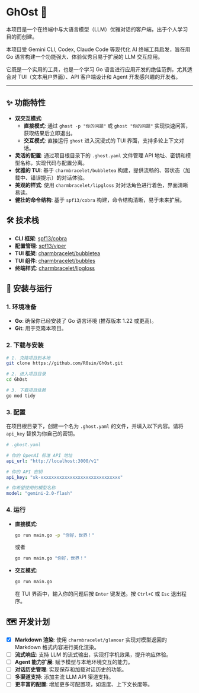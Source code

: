 # GhOst 👻

本项目是一个在终端中与大语言模型（LLM）优雅对话的客户端，出于个人学习目的而创建。

本项目受 Gemini CLI, Codex, Claude Code 等现代化 AI 终端工具启发，旨在用 Go 语言构建一个功能强大、体验优秀且易于扩展的 LLM 交互应用。

它既是一个实用的工具，也是一个学习 Go 语言进行应用开发的绝佳范例，尤其适合对 TUI（文本用户界面）、API 客户端设计和 Agent 开发感兴趣的开发者。

---

## ✨ 功能特性

- **双交互模式**:
  - **直接模式**: 通过 `ghost -p "你的问题"` 或 `ghost "你的问题"` 实现快速问答，获取结果后立即退出。
  - **交互模式**: 直接运行 `ghost` 进入沉浸式的 TUI 界面，支持多轮上下文对话。
- **灵活的配置**: 通过项目根目录下的 `.ghost.yaml` 文件管理 API 地址、密钥和模型名称，实现代码与配置分离。
- **优雅的 TUI**: 基于 `charmbracelet/bubbletea` 构建，提供流畅的、带状态（加载中、错误提示）的对话体验。
- **美观的样式**: 使用 `charmbracelet/lipgloss` 对对话角色进行着色，界面清晰易读。
- **健壮的命令结构**: 基于 `spf13/cobra` 构建，命令结构清晰，易于未来扩展。

## 🛠️ 技术栈

- **CLI 框架**: [spf13/cobra](https://github.com/spf13/cobra)
- **配置管理**: [spf13/viper](https://github.com/spf13/viper)
- **TUI 框架**: [charmbracelet/bubbletea](https://github.com/charmbracelet/bubbletea)
- **TUI 组件**: [charmbracelet/bubbles](https://github.com/charmbracelet/bubbles)
- **终端样式**: [charmbracelet/lipgloss](https://github.com/charmbracelet/lipgloss)

## 🚀 安装与运行

### 1. 环境准备

- **Go**: 确保你已经安装了 Go 语言环境 (推荐版本 1.22 或更高)。
- **Git**: 用于克隆本项目。

### 2. 下载与安装

```bash
# 1. 克隆项目到本地
git clone https://github.com/R0sin/GhOst.git

# 2. 进入项目目录
cd GhOst

# 3. 下载项目依赖
go mod tidy
```

### 3. 配置

在项目根目录下，创建一个名为 `.ghost.yaml` 的文件，并填入以下内容。请将 `api_key` 替换为你自己的密钥。

```yaml
# .ghost.yaml

# 你的 OpenAI 标准 API 地址
api_url: "http://localhost:3000/v1"

# 你的 API 密钥
api_key: "sk-xxxxxxxxxxxxxxxxxxxxxxxxxxxxxx"

# 你希望使用的模型名称
model: "gemini-2.0-flash"
```

### 4. 运行

- **直接模式**:

  ```bash
  go run main.go -p "你好，世界！"
  ```

  或者

  ```bash
  go run main.go "你好，世界！"
  ```

- **交互模式**:

  ```bash
  go run main.go
  ```

  在 TUI 界面中，输入你的问题后按 `Enter` 键发送。按 `Ctrl+C` 或 `Esc` 退出程序。

## 🗺️ 开发计划

- [x] **Markdown 渲染**: 使用 `charmbracelet/glamour` 实现对模型返回的 Markdown 格式内容进行美化渲染。
- [ ] **流式响应**: 支持 LLM 的流式输出，实现打字机效果，提升响应体验。
- [ ] **Agent 能力扩展**: 赋予模型与本地环境交互的能力。
- [ ] **对话历史管理**: 实现保存和加载对话历史的功能。
- [ ] **多渠道支持**: 添加主流 LLM API 渠道支持。
- [ ] **更丰富的配置**: 增加更多可配置项，如温度、上下文长度等。
